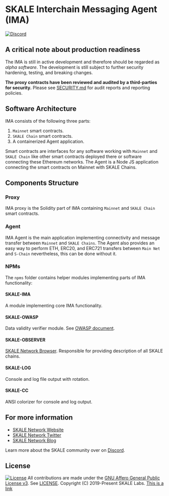 <!-- SPDX-License-Identifier: (AGPL-3.0-only OR CC-BY-4.0) -->

# SKALE Interchain Messaging Agent (IMA)

[![Discord](https://img.shields.io/discord/534485763354787851.svg)](https://discord.gg/vvUtWJB)

## A critical note about production readiness

The IMA is still in active development and therefore should be regarded as _alpha software_. The development is still subject to further security hardening, testing, and breaking changes.

**The proxy contracts have been reviewed and audited by a third-parties for security.**
Please see [SECURITY.md](.github/SECURITY.md) for audit reports and reporting policies.

## Software Architecture

IMA consists of the following three parts:

1)  `Mainnet` smart contracts.
2)  `SKALE Chain` smart contracts.
3)  A containerized Agent application.

Smart contracts are interfaces for any software working with `Mainnet` and `SKALE Chain` like other smart contracts deployed there or software connecting these Ethereum networks.
The Agent is a Node JS application connecting the smart contracts on Mainnet with SKALE Chains.

## Components Structure

### Proxy

IMA proxy is the Solidity part of IMA containing `Mainnet` and `SKALE Chain` smart contracts.

### Agent

IMA Agent is the main application implementing connectivity and message transfer between `Mainnet` and `SKALE Chains`. The Agent also provides an easy way to perform ETH, ERC20, and ERC721 transfers between `Main Net` and `S-Chain` nevertheless, this can be done without it.

### NPMs

The `npms` folder contains helper modules implementing parts of IMA functionality:

#### SKALE-IMA

A module implementing core IMA functionality.

#### SKALE-OWASP

Data validity verifier module. See [OWASP document](https://www.gitbook.com/download/pdf/book/checkmarx/JS-SCP).

#### SKALE-OBSERVER

[SKALE Network Browser](npms/skale-observer/README.md). Responsible for providing description of all SKALE chains.

#### SKALE-LOG

Console and log file output with rotation.

#### SKALE-CC

ANSI colorizer for console and log output.

## For more information

-   [SKALE Network Website](https://skale.network)
-   [SKALE Network Twitter](https://twitter.com/SkaleNetwork)
-   [SKALE Network Blog](https://skale.network/blog)

Learn more about the SKALE community over on [Discord](https://discord.gg/vvUtWJB).

## License

[![License](https://img.shields.io/github/license/skalenetwork/IMA)](LICENSE)
All contributions are made under the [GNU Affero General Public License v3](https://www.gnu.org/licenses/agpl-3.0.en.html). See [LICENSE](LICENSE).
Copyright (C) 2019-Present SKALE Labs.
[This is a link](src/Test.java)